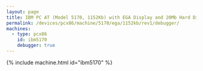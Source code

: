 ```yaml
---
layout: page
title: IBM PC AT (Model 5170, 1152Kb) with EGA Display and 20Mb Hard Disk
permalink: /devices/pcx86/machine/5170/ega/1152kb/rev1/debugger/
machines:
  - type: pcx86
    id: ibm5170
    debugger: true
---
```


{% include machine.html id="ibm5170" %}
